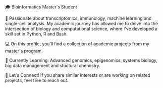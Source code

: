 🎓 Bioinformatics Master's Student

🔬 Passionate about transcriptomics, immunology, machine learning and single-cell analysis. 
My academic journey has allowed me to delve into the intersection of biology and computational science, where I've developed a skill set in Python, R and Bash.

💻 On this profile, you'll find a collection of academic projects from my master's program.

🌱 Currently Learning: Advanced genomics, epigenomics, systems biology, big data management and stuctural chemistry.

🚀 Let's Connect! If you share similar interests or are working on related projects, feel free to reach out.
